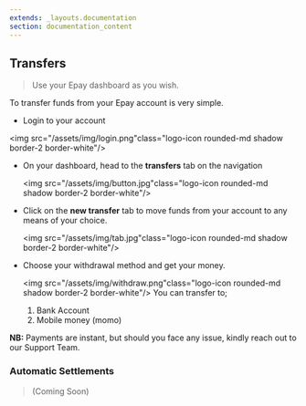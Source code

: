 ```yaml
---
extends: _layouts.documentation
section: documentation_content
---
```


## Transfers

> Use your Epay dashboard as you wish.

To transfer funds from your Epay account is very simple.

* Login to your account
  
 <img src="/assets/img/login.png"class="logo-icon rounded-md shadow border-2 border-white"/>
* On your dashboard, head to the **transfers** tab on the navigation
  
  <img src="/assets/img/button.jpg"class="logo-icon rounded-md shadow border-2 border-white"/>
* Click on the **new transfer** tab to move funds from your account to any means of your choice. 
  
  <img src="/assets/img/tab.jpg"class="logo-icon rounded-md shadow border-2 border-white"/>
* Choose your withdrawal method and get your money.
  
  <img src="/assets/img/withdraw.png"class="logo-icon rounded-md shadow border-2 border-white"/>
   You can transfer to;
    1. Bank Account
    2. Mobile money (momo)



**NB:** Payments are instant, but should you face any issue, kindly reach out to our Support Team.

### Automatic Settlements

> (Coming Soon)